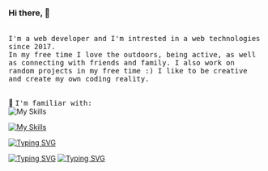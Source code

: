 ### Hi there, 👋 
<!--[![Typing SVG](https://readme-typing-svg.demolab.com?font=Fira+Code&pause=1000&color=07F76C&width=435&lines=It's+great+to+have+you+here!)](https://git.io/typing-svg)-->
<br> 
<samp>
I'm a web developer and I'm intrested in a web technologies since 2017. <br>
In my free time I love the outdoors, being active, as well as connecting with friends and family. I also work on random projects in my free time :)
I like to be creative and create my own coding reality.<br>
<!--📷 Catch me taking some <a href="hhttps://www.flickr.com/photos/184775256@N04/">pictures</a> in my free time.-->
</samp><br> 

🔗 <samp>I'm familiar with:</samp><br>
![My Skills](https://skillicons.dev/icons?i=figma,js,github,git,vscode,gulp)
<!--[![My Skills](https://skillicons.dev/icons?i=,html,css,sass,bootstrap,codepen,discord)](https://skillicons.dev)-->
[![My Skills](https://skillicons.dev/icons?i=html,css,sass,bootstrap,codepen,discord)](https://skillicons.dev)
<!--<code><img title="GIMP" alt="GNU Image Manipulation Program - GIMP" width="40px" src="https://cdn.jsdelivr.net/gh/devicons/devicon/icons/gimp/gimp-original.svg" /></code>-->

<!--<samp>I want to learn:</samp>-->
<!--![My Skills](https://skillicons.dev/icons?i=,react,vue,flutter)-->

<!--<samp>
💬 Ask me about something here: <!--xxx
<br> or 
find me around the web and let me know better -->
<!--<a target="_blank" href="https://www.linkedin.com/in/karolina-szymaszkiewicz-webdev"><img width="50px" src="https://i.ibb.co/y5PbksN/Linkedin.png" alt="Linkedin" border="0"></a>
</samp> -->
[![Typing SVG](https://readme-typing-svg.demolab.com?font=Fira+Code&pause=1000&random=false&width=435&lines=RWD+%2F+BEM+%2F+Bootstrap)](https://git.io/typing-svg)

[![Typing SVG](https://readme-typing-svg.demolab.com?font=Fira+Code&pause=1000&color=27F763&random=false&width=435&lines=click+click+enter+)](https://git.io/typing-svg)
[![Typing SVG](https://readme-typing-svg.demolab.com?font=Fira+Code&pause=1000&color=31F771&random=false&width=435&lines=%7B%7D+package.JSON)](https://git.io/typing-svg)

<!--


Here are some ideas to get you started:

- 🔭 I’m currently working on ...
- 🌱 I’m currently learning ...
- 👯 I’m looking to collaborate on ...
- 🤔 I’m looking for help with ...
- 💬 Ask me about ...
- 📫 How to reach me: ...
- 😄 Pronouns: ...
- ⚡ Fun fact: ...
-->

